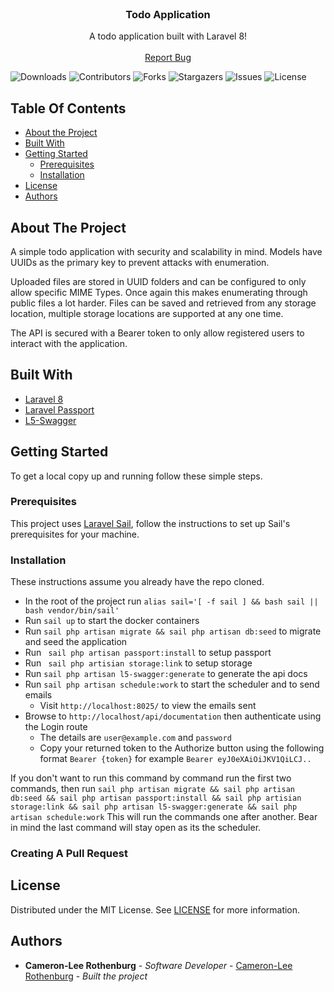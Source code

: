 <br/>
<p align="center">
  <h3 align="center">Todo Application</h3>

  <p align="center">
    A todo application built with Laravel 8!
    <br/>
    <br/>
    <a href="https://github.com/rotho98/todo-app/issues">Report Bug</a>
  </p>
</p>

![Downloads](https://img.shields.io/github/downloads/rotho98/todo-app/total) ![Contributors](https://img.shields.io/github/contributors/rotho98/todo-app?color=dark-green) ![Forks](https://img.shields.io/github/forks/rotho98/todo-app?style=social) ![Stargazers](https://img.shields.io/github/stars/rotho98/todo-app?style=social) ![Issues](https://img.shields.io/github/issues/rotho98/todo-app) ![License](https://img.shields.io/github/license/rotho98/todo-app)

## Table Of Contents

* [About the Project](#about-the-project)
* [Built With](#built-with)
* [Getting Started](#getting-started)
    * [Prerequisites](#prerequisites)
    * [Installation](#installation)
* [License](#license)
* [Authors](#authors)

## About The Project

A simple todo application with security and scalability in mind.
Models have UUIDs as the primary key to prevent attacks with enumeration.

Uploaded files are stored in UUID folders and can be configured to only allow specific MIME Types. Once again this makes enumerating through public files a lot harder.
Files can be saved and retrieved from any storage location, multiple storage locations are supported at any one time.

The API is secured with a Bearer token to only allow registered users to interact with the application.


## Built With



* [Laravel 8 ](https://laravel.com/)
* [Laravel Passport](https://laravel.com/docs/8.x/passport)
* [L5-Swagger](https://github.com/DarkaOnLine/L5-Swagger)

## Getting Started

To get a local copy up and running follow these simple steps.

### Prerequisites

This project uses [Laravel Sail](https://laravel.com/docs/8.x/sail), follow the instructions to set up Sail's prerequisites for your machine.

### Installation

These instructions assume you already have the repo cloned.

- In the root of the project run `` alias sail='[ -f sail ] && bash sail || bash vendor/bin/sail' ``
- Run ``sail up`` to start the docker containers
- Run ``sail php artisan migrate && sail php artisan db:seed`` to migrate and seed the application
- Run ` sail php artisan passport:install` to setup passport
- Run ` sail php artisian storage:link` to setup storage
- Run `sail php artisan l5-swagger:generate` to generate the api docs
- Run `sail php artisan schedule:work` to start the scheduler and to send emails
    - Visit `http://localhost:8025/` to view the emails sent
- Browse to ``http://localhost/api/documentation`` then authenticate using the Login route
    - The details are `user@example.com` and `password`
    - Copy your returned token to the Authorize button using the following format `Bearer {token}`
      for example `Bearer eyJ0eXAiOiJKV1QiLCJ..`

If you don't want to run this command by command run the first two commands, then run `` sail php artisan migrate && sail php artisan db:seed && sail php artisan passport:install && sail php artisian storage:link && sail php artisan l5-swagger:generate && sail php artisan schedule:work ``
This will run the commands one after another. Bear in mind the last command will stay open as its the scheduler.


### Creating A Pull Request



## License

Distributed under the MIT License. See [LICENSE](https://github.com/rotho98/todo-app/blob/main/LICENSE.md) for more information.

## Authors

* **Cameron-Lee Rothenburg** - *Software Developer* - [Cameron-Lee Rothenburg](https://github.com/rotho98) - *Built the project*
